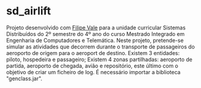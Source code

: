# sd_airlift

Projeto desenvolvido com [Filipe Vale](https://github.com/FilipeMiguelVale) para a unidade curricular Sistemas Distribuídos do 2º semestre do 4º ano do curso Mestrado Integrado em Engenharia de Computadores e Telemática.
Neste projeto, pretende-se simular as atividades que decorrem durante o transporte de passageiros do aeroporto de origem para o aeroport de destino.
Existem 3 entidades: piloto, hospedeira e passageiro;
Existem 4 zonas partilhadas: aeroporto de partida, aeroporto de chegada, avião e repositório, este último com o objetivo de criar um ficheiro de log.
É necessário importar a biblioteca "genclass.jar".

